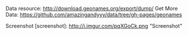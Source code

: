 Data resource: http://download.geonames.org/export/dump/
Get More Data: https://github.com/amazingandyyy/data/tree/gh-pages/geonames

Screenshot
[screenshot]: http://i.imgur.com/pqXGoCk.png "Screenshot"

